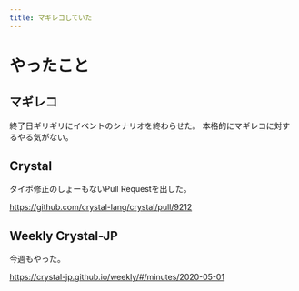 ```yaml
---
title: マギレコしていた
---
```


# やったこと

## マギレコ

終了日ギリギリにイベントのシナリオを終わらせた。
本格的にマギレコに対するやる気がない。

## Crystal

タイポ修正のしょーもないPull Requestを出した。

<https://github.com/crystal-lang/crystal/pull/9212>

## Weekly Crystal-JP

今週もやった。

<https://crystal-jp.github.io/weekly/#/minutes/2020-05-01>
